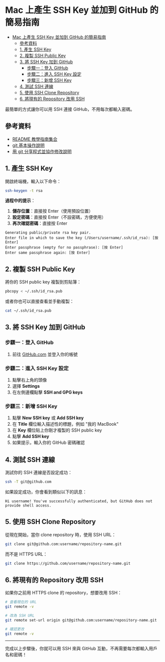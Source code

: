 
# Mac 上產生 SSH Key 並加到 GitHub 的簡易指南

- [Mac 上產生 SSH Key 並加到 GitHub 的簡易指南](#mac-上產生-ssh-key-並加到-github-的簡易指南)
  - [參考資料](#參考資料)
  - [1. 產生 SSH Key](#1-產生-ssh-key)
  - [2. 複製 SSH Public Key](#2-複製-ssh-public-key)
  - [3. 將 SSH Key 加到 GitHub](#3-將-ssh-key-加到-github)
    - [步驟一：登入 GitHub](#步驟一登入-github)
    - [步驟二：進入 SSH Key 設定](#步驟二進入-ssh-key-設定)
    - [步驟三：新增 SSH Key](#步驟三新增-ssh-key)
  - [4. 測試 SSH 連線](#4-測試-ssh-連線)
  - [5. 使用 SSH Clone Repository](#5-使用-ssh-clone-repository)
  - [6. 將現有的 Repository 改用 SSH](#6-將現有的-repository-改用-ssh)

最簡單的方式讓你可以用 SSH 連接 GitHub，不用每次都輸入密碼。

## 參考資料
- [README 教學指南集合](README.md)
- [git 基本操作說明](git_basic.md)
- [用 git 分享程式並協作修改說明](git_howto.md)

## 1. 產生 SSH Key

開啟終端機，輸入以下命令：

```bash
ssh-keygen -t rsa
```

**過程中的提示**：
1. **儲存位置**：直接按 Enter（使用預設位置）
2. **設定密碼**：直接按 Enter（不設密碼，方便使用）
3. **再次確認密碼**：直接按 Enter

```
Generating public/private rsa key pair.
Enter file in which to save the key (/Users/username/.ssh/id_rsa): [按 Enter]
Enter passphrase (empty for no passphrase): [按 Enter]
Enter same passphrase again: [按 Enter]
```

## 2. 複製 SSH Public Key
將你的 SSH public key 複製到剪貼簿：

```bash
pbcopy < ~/.ssh/id_rsa.pub
```

或者你也可以直接查看並手動複製：

```bash
cat ~/.ssh/id_rsa.pub
```

## 3. 將 SSH Key 加到 GitHub

### 步驟一：登入 GitHub
1. 前往 [GitHub.com](https://github.com) 並登入你的帳號

### 步驟二：進入 SSH Key 設定
1. 點擊右上角的頭像
2. 選擇 **Settings**
3. 在左側邊欄點擊 **SSH and GPG keys**

### 步驟三：新增 SSH Key
1. 點擊 **New SSH key** 或 **Add SSH key**
2. 在 **Title** 欄位輸入描述性的標題，例如 "我的 MacBook"
3. 在 **Key** 欄位貼上你剛才複製的 SSH public key
4. 點擊 **Add SSH key**
5. 如果提示，輸入你的 GitHub 密碼確認

## 4. 測試 SSH 連線

測試你的 SSH 連線是否設定成功：

```bash
ssh -T git@github.com
```

如果設定成功，你會看到類似以下的訊息：

```
Hi username! You've successfully authenticated, but GitHub does not provide shell access.
```

## 5. 使用 SSH Clone Repository

從現在開始，當你 clone repository 時，使用 SSH URL：

```bash
git clone git@github.com:username/repository-name.git
```

而不是 HTTPS URL：
```bash
git clone https://github.com/username/repository-name.git
```

## 6. 將現有的 Repository 改用 SSH

如果你之前用 HTTPS clone 的 repository，想要改用 SSH：

```bash
# 查看現在的 URL
git remote -v

# 改為 SSH URL
git remote set-url origin git@github.com:username/repository-name.git

# 確認更改
git remote -v
```

---

完成以上步驟後，你就可以用 SSH 來與 GitHub 互動，不再需要每次都輸入用戶名和密碼！